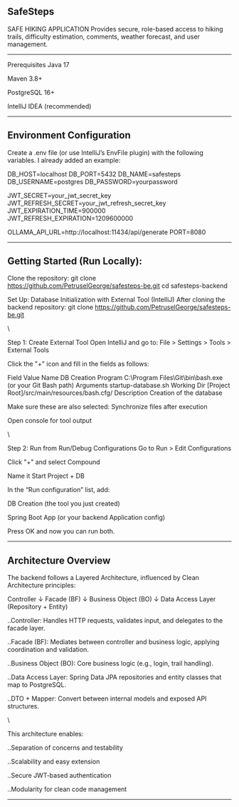 ## SafeSteps
SAFE HIKING APPLICATION
Provides secure, role-based access to hiking trails, difficulty estimation, comments, weather forecast, and user management.

-------------------------------------------------------------------------------------------------------------------------------------

Prerequisites
Java 17

Maven 3.8+

PostgreSQL 16+

IntelliJ IDEA (recommended)

-----------------------------------------------------------------------------------------------------------------------------------

## Environment Configuration
Create a .env file (or use IntelliJ’s EnvFile plugin) with the following variables. I already added an example:

DB_HOST=localhost
DB_PORT=5432
DB_NAME=safesteps
DB_USERNAME=postgres
DB_PASSWORD=yourpassword

JWT_SECRET=your_jwt_secret_key
JWT_REFRESH_SECRET=your_jwt_refresh_secret_key
JWT_EXPIRATION_TIME=900000
JWT_REFRESH_EXPIRATION=1209600000

OLLAMA_API_URL=http://localhost:11434/api/generate
PORT=8080

-----------------------------------------------------------------------------------------------------------------------------------------

## Getting Started (Run Locally):

Clone the repository:
git clone https://github.com/PetruselGeorge/safesteps-be.git
cd safesteps-backend


Set Up: Database Initialization with External Tool (IntelliJ)
After cloning the backend repository: git clone https://github.com/PetruselGeorge/safesteps-be.git

\\

Step 1: Create External Tool
Open IntelliJ and go to:
File > Settings > Tools > External Tools

Click the "+" icon and fill in the fields as follows:

Field	Value
Name	DB Creation
Program	C:\Program Files\Git\bin\bash.exe (or your Git Bash path)
Arguments	startup-database.sh
Working Dir	[Project Root]/src/main/resources/bash.cfg/
Description	Creation of the database

Make sure these are also selected:
Synchronize files after execution

Open console for tool output

\\

Step 2: Run from Run/Debug Configurations
Go to Run > Edit Configurations

Click "+" and select Compound

Name it Start Project + DB

In the “Run configuration” list, add:

DB Creation (the tool you just created)

Spring Boot App (or your backend Application config)

Press OK and now you can run both.

-------------------------------------------------------------------------------------------------------------------------------------------------

## Architecture Overview

The backend follows a Layered Architecture, influenced by Clean Architecture principles:

Controller
   ↓
Facade (BF)
   ↓
Business Object (BO)
   ↓
Data Access Layer (Repository + Entity)

..Controller: Handles HTTP requests, validates input, and delegates to the facade layer.

..Facade (BF): Mediates between controller and business logic, applying coordination and validation.

..Business Object (BO): Core business logic (e.g., login, trail handling).

..Data Access Layer: Spring Data JPA repositories and entity classes that map to PostgreSQL.

..DTO + Mapper: Convert between internal models and exposed API structures.

\\

This architecture enables:

..Separation of concerns and testability

..Scalability and easy extension

..Secure JWT-based authentication

..Modularity for clean code management

------------------------------------------------------------------------------------------------------------------------------------------------------
